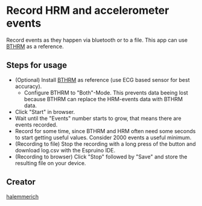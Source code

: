 # Record HRM and accelerometer events

Record events as they happen via bluetooth or to a file.
This app can use [BTHRM](https://banglejs.com/apps/#bthrm) as a reference.

## Steps for usage

* (Optional) Install [BTHRM](https://banglejs.com/apps/#bthrm) as reference (use ECG based sensor for best accuracy).
  * Configure BTHRM to "Both"-Mode. This prevents data beeing lost because BTHRM can replace the HRM-events data with BTHRM data.
* Click "Start" in browser.
* Wait until the "Events" number starts to grow, that means there are events recorded.
* Record for some time, since BTHRM and HRM often need some seconds to start getting useful values. Consider 2000 events a useful minimum.
* (Recording to file) Stop the recording with a long press of the button and download log.csv with the Espruino IDE.
* (Recording to browser) Click "Stop" followed by "Save" and store the resulting file on your device.

## Creator

[halemmerich](https://github.com/halemmerich)

